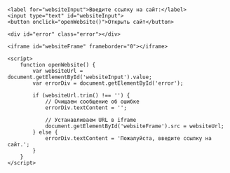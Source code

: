 <!DOCTYPE html>
<html lang="en">
<head>
    <meta charset="UTF-8">
    <meta http-equiv="X-UA-Compatible" content="IE=edge">
    <meta name="viewport" content="width=device-width, initial-scale=1.0">
    <title>Открытие сайта на текущей странице</title>
    <style>
        body {
            font-family: Arial, sans-serif;
            margin: 20px;
        }
        label {
            display: block;
            margin-bottom: 10px;
        }
        input {
            width: 70%;
            padding: 8px;
            margin-bottom: 10px;
        }
        button {
            padding: 10px;
            background-color: #4CAF50;
            color: white;
            border: none;
            cursor: pointer;
        }
        iframe {
            width: 100%;
            height: 500px;
            border: 1px solid #ccc;
        }
        .error {
            color: red;
            margin-top: 10px;
        }
    </style>
</head>
<body>

    <label for="websiteInput">Введите ссылку на сайт:</label>
    <input type="text" id="websiteInput">
    <button onclick="openWebsite()">Открыть сайт</button>

    <div id="error" class="error"></div>
    
    <iframe id="websiteFrame" frameborder="0"></iframe>

    <script>
        function openWebsite() {
            var websiteUrl = document.getElementById('websiteInput').value;
            var errorDiv = document.getElementById('error');

            if (websiteUrl.trim() !== '') {
                // Очищаем сообщение об ошибке
                errorDiv.textContent = '';

                // Устанавливаем URL в iframe
                document.getElementById('websiteFrame').src = websiteUrl;
            } else {
                errorDiv.textContent = 'Пожалуйста, введите ссылку на сайт.';
            }
        }
    </script>

</body>
</html>
